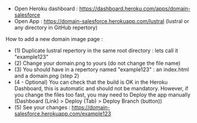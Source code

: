 - Open Heroku dashboard : https://dashboard.heroku.com/apps/domain-salesforce
- Open App : https://domain-salesforce.herokuapp.com/lustral (lustral or any directory in GitHub repertory)


How to add a new domain image page :
- (1) Duplicate lustral repertory in the same root directory : lets call it "example123"
- (2) Change your domain.png to yours (do not change the file name) 
- (3) You should have in a repertory named "example123" : an index.html and a domain.png (step 2)
- (4 - Optional) You can check that the build is OK in the Heroku Dashboard, this is automatic and should not be mandatory. However, if you change the files too fast, you may need to Deploy the app manually (Dashboard (Link) > Deploy (Tab) > Deploy Branch (button))
- (5) See your changes :  https://domain-salesforce.herokuapp.com/example123

